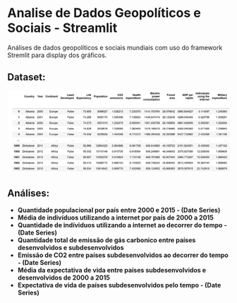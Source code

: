# Analise de Dados Geopolíticos e Sociais - Streamlit
 Análises de dados geopolíticos e sociais mundiais com uso do framework Stremlit para display dos gráficos.


## Dataset:
![alt text](https://github.com/GuiFernandess7/Analise-Dados-Geopoliticos-Sociais/blob/main/img/dataset.png)


## Análises:
   * **Quantidade populacional por país entre 2000 e 2015 - (Date Series)**
   * **Média de indivíduos utilizando a internet por país de 2000 a 2015**
   * **Quantidade de indíviduos utilizando a internet ao decorrer do tempo - (Date Series)**
   * **Quantidade total de emissão de gás carbonico entre países desenvolvidos e subdesenvolvidos**
   * **Emissão de CO2 entre países subdesenvolvidos ao decorrer do tempo - (Date Series)**
   * **Média da expectativa de vida entre países subdesenvolvidos e desenvolvidos de 2000 a 2015**
   * **Expectativa de vida de países subdesenvolvidos pelo tempo - (Date Series)**
